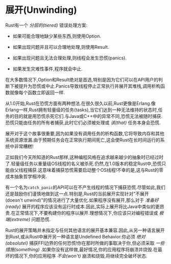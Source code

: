 # 展开(Unwinding)

Rust有一个 *分层的(tiered)* 错误处理方案:

- 如果可能合理地缺少某些东西,则使用Option.

- 如果出现问题并且可以合理地处理,则使用Result.

- 如果出现问题且无法合理处理,则线程会发生恐慌(panics).

- 如果发生灾难性事件,程序就会中止.

在大多数情况下,Option和Result绝对是首选,特别是因为它们可以在API用户的判断下被提升为恐慌或中止.Panics导致线程停止正常执行并展开其堆栈,调用析构函数就像每个函数立即返回一样.

从1.0开始,Rust在恐慌方面有两种想法.在很久很久以前,Rust更像是Erlang.像Erlang一样,Rust拥有轻量级的任务(tasks),当它们达到一种无法维持的状态时,任务的目的就是用恐慌杀死它们.与Java或C++中的异常不同,恐慌无法被随时捕获.恐慌只能由任务的所有者捕获,此时它们必须被处理或 *该(that)* 任务本身会恐慌.

展开对于这个故事很重要,因为如果没有调用任务的析构函数,它将导致内存和其他系统资源泄漏.由于预期任务会在正常执行期间死亡,这会使Rust在长时间运行的系统中非常糟糕!

正如我们今天所知道的Rust那样,这种编程风格在追求越来越少的抽象时已经过时了.轻量级任务以重量级OS线程的名义被杀死.仍然,在1.0版本的稳定Rust中,恐慌只能由父线程捕获.这意味着捕获恐慌需要启动整个OS线程!不幸的是,这与Rust的零成本抽象哲学相冲突.

有一个名为`catch_panic`的API可以在不产生线程的情况下捕获恐慌.尽管如此,我们还是鼓励你们谨慎地做到这一点.特别是,Rust的当前展开实现针对"不展开(doesn't unwind)"的情况进行了大量优化.如果程序没有展开,那么对于 *准备好(ready)* 展开的程序应该没有运行时成本.因此,实际上展开将比Java中类似的更昂贵.在正常情况下,不要构建你的程序以展开.理想情况下,你应该只对编程错误或 *极端(extreme)* 问题恐慌.

Rust的展开策略并未指定与任何其他语言的展开基本兼容.因此,从另一种语言展开到Rust,或从Rust中展开另一种语言是Undefined Behavior.你必须 *绝对(absolutel)* 捕获FFI边界的任何恐慌!你在那时所做的事取决于你,但必须采取 *一些措施(something)* .如果你没有这样做,最好情况,你的应用程序将崩溃并烧毁.在最坏的情况下,你的应用程序 *不会(won't)* 崩溃和烧毁,将继续完全破坏状态.
